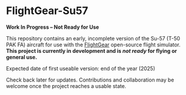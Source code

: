 # FlightGear-Su57

**Work In Progress – Not Ready for Use**

This repository contains an early, incomplete version of the Su-57 (T-50 PAK FA) aircraft for use with the [FlightGear](https://www.flightgear.org) open-source flight simulator.
**This project is currently in development and is *not ready* for flying or general use.** 

Expected date of first useable version: end of the year (2025)

Check back later for updates. Contributions and collaboration may be welcome once the project reaches a usable state.

